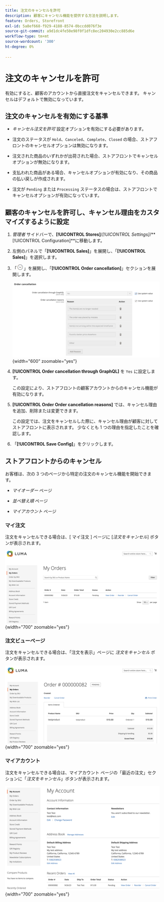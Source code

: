 ```yaml
---
title: 注文のキャンセルを許可
description: 顧客にキャンセル機能を提供する方法を説明します。
feature: Orders, Storefront
exl-id: 5a8ef668-f929-4188-8574-0bccdd076f3e
source-git-commit: a9d1dc4fe50e98f0f1dfc8ec204930e2cc885d6e
workflow-type: tm+mt
source-wordcount: '300'
ht-degree: 0%

---
```


# 注文のキャンセルを許可

有効にすると、顧客のアカウントから直接注文をキャンセルできます。 キャンセルはデフォルトで無効になっています。

## 注文のキャンセルを有効にする基準

- _キャンセル注文を許可_ 設定オプションを有効にする必要があります。

- 注文のステータスが `Hold`、`Canceled`、`Complete`、`Closed` の場合、ストアフロントのキャンセルオプションは無効になります。

- 注文された商品のいずれかが出荷された場合、ストアフロントでキャンセルオプションが無効になります。

- 支払われた商品がある場合、キャンセルオプションが有効になり、その商品の払い戻しが作成されます。

- 注文が `Pending` または `Processing` ステータスの場合は、ストアフロントでキャンセルオプションが有効になっています。

## 顧客のキャンセルを許可し、キャンセル理由をカスタマイズするように設定

1. _管理者_ サイドバーで、**[!UICONTROL Stores]**/_[!UICONTROL Settings]_/**[!UICONTROL Configuration]**に移動します。

1. 左側のパネルで「**[!UICONTROL Sales]**」を展開し、「**[!UICONTROL Sales]**」を選択します。

1. 「![ 展開セレクター ](../assets/icon-display-expand.png)」を展開し、「**[!UICONTROL Order cancellation]**」セクションを展開します。

   ![ 注文取消オプション ](../configuration-reference/sales/assets/sales-order-cancellation.png){width="600" zoomable="yes"}

1. **[!UICONTROL Order cancellation through GraphQL]** を `Yes` に設定します。

   この設定により、ストアフロントの顧客アカウントからのキャンセル機能が有効になります。

1. **[!UICONTROL Order Order cancellation reasons]** では、キャンセル理由を追加、削除または変更できます。

   この設定では、注文をキャンセルした際に、キャンセル理由が顧客に対してストアフロントに表示されます。
少なくとも 1 つの理由を指定したことを確認します。

1. 「**[!UICONTROL Save Config]**」をクリックします。

## ストアフロントからのキャンセル

お客様は、次の 3 つのページから特定の注文のキャンセル機能を開始できます。

- _マイオーダー_ ページ

- _並べ替え順_ ページ

- _マイアカウント_ ページ

### マイ注文

注文をキャンセルできる場合は、[ マイ注文 ] ページに [_注文をキャンセル_] ボタンが表示されます。

![ 例 storefront - My Orders ページ ](./assets/my-order-page-view-cancel.png){width="700" zoomable="yes"}

### 注文ビューページ

注文をキャンセルできる場合は、「注文を表示」ページに _注文をキャンセル_ ボタンが表示されます。

![ 注文の詳細ページ ](./assets/order-view-page-cancel.png){width="700" zoomable="yes"}

### マイアカウント

注文をキャンセルできる場合は、マイアカウント ページの「最近の注文」セクションに「_注文をキャンセル_」ボタンが表示されます。

![ マイアカウントページ ](./assets/my-account-page-view-cancel.png){width="700" zoomable="yes"}
